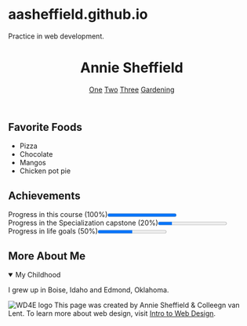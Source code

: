 # aasheffield.github.io
Practice in web development.
<!DOCTYPE html>
<html lang = "en">
<head>
    <meta charset = "UTF-8">
    <title>Final Project</title>
</head>
<body>
    <header>
        <h1>Annie Sheffield</h1>
    <nav>
        <a href="#foods">One</a>
        <a href="#achievements">Two</a>
        <a href="#me">Three</a>
        <a href="https://cagardenweb.ucanr.edu/General/" target="blank">Gardening</a>
    </nav>
    </header>
    <section>
        <h2 id="foods">Favorite Foods</h2>
        <ul>
            <li>Pizza</li>
            <li>Chocolate</li>
            <li>Mangos</li>
            <li>Chicken pot pie</li>
        </ul>
    </section>
    <section>
        <h2 id="achievements">Achievements</h2>
        <p>Progress in this course (100%)<progress value="100" max="100"></progress>
        <br>
        Progress in the Specialization capstone (20%)<progress value="20" max="100"></progress>
        <br>Progress in life goals (50%)<progress value="50" max="100"></progress>
        </p>
    </section>
    <section>
        <h2 id="me">More About Me</h2>
        <details open>
            <summary>My Childhood</summary>
            <p>I grew up in Boise, Idaho and Edmond, Oklahoma.</p>
        </details>
    </section>
    <footer>
      <p>
      <img src="http://www.intro-webdesign.com/images/newlogo.png" alt="WD4E logo">
      This page was created by Annie Sheffield &amp; Colleegn van Lent. To learn more about web design, visit <a href="http://www.intro-webdesign.com/" target="_blank">Intro to Web Design</a>.</p> 
    </footer>
</body>
